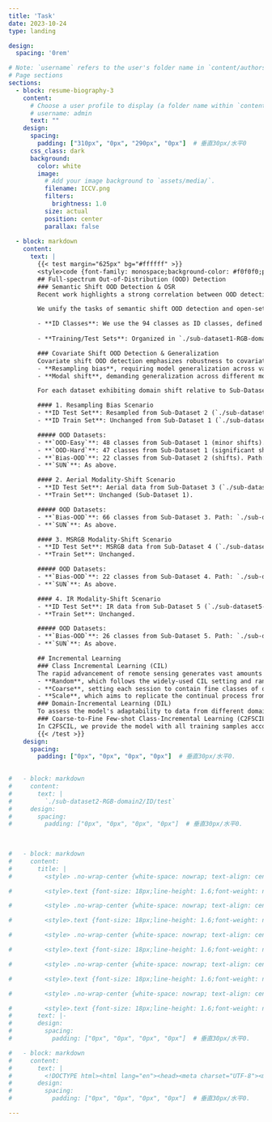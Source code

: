 ```yaml
---
title: 'Task'
date: 2023-10-24
type: landing

design:
  spacing: '0rem'

# Note: `username` refers to the user's folder name in `content/authors/`
# Page sections
sections:
  - block: resume-biography-3
    content:
      # Choose a user profile to display (a folder name within `content/authors/`)
      # username: admin
      text: ""
    design:
      spacing:
        padding: ["310px", "0px", "290px", "0px"]  # 垂直30px/水平0
      css_class: dark
      background:
        color: white
        image:
          # Add your image background to `assets/media/`.
          filename: ICCV.png
          filters:
            brightness: 1.0
          size: actual
          position: center
          parallax: false  
          
  - block: markdown
    content:
      text: |
        {{< test margin="625px" bg="#ffffff" >}}
        <style>code {font-family: monospace;background-color: #f0f0f0;padding: 0.2em 0.4em;border-radius: 3px;color: #c7254e;}code::before, code::after {content: none !important;}</style>
        ## Full-spectrum Out-of-Distribution (OOD) Detection
        ### Semantic Shift OOD Detection & OSR
        Recent work highlights a strong correlation between OOD detection and OSR in both settings and performance. Both tasks detect new categories with shifted semantics, while OSR also requires maintaining in-distribution (ID) accuracy. OES supports evaluation of a model's ability to handle semantic shifts. Unlike existing remote sensing benchmarks that randomly split ID and OOD samples, OES consider the semantic shift degree between coarse and fine classes, aligning the setup with real-world deployment scenarios.

        We unify the tasks of semantic shift OOD detection and open-set recognition (OSR) into a single test task to evaluate the model's ability to handle semantic shifts.

        - **ID Classes**: We use the 94 classes as ID classes, defined in `./sub-dataset1-RGB-domain1/OOD_split/ID_94.txt`.
        
        - **Training/Test Sets**: Organized in `./sub-dataset1-RGB-domain1/ID/train` and `./sub-dataset1-RGB-domain1/ID/test`.

        ### Covariate Shift OOD Detection & Generalization
        Covariate shift OOD detection emphasizes robustness to covariate shifts, also referred to as full-spectrum OOD detection, where the ID data remain semantically consistent, while covariates vary. Given the practical needs of remote sensing, we focus on the following shifts:
        - **Resampling bias**, requiring model generalization across varying acquisition parameters (angle, height, resolution, time) within the same modality; 
        - **Modal shift**, demanding generalization across different modalities (satellites, aerial images) for the same semantic categories.

        For each dataset exhibiting domain shift relative to Sub-Dataset 1, we define the following test tasks:

        #### 1. Resampling Bias Scenario
        - **ID Test Set**: Resampled from Sub-Dataset 2 (`./sub-dataset2-RGB-domain2/ID/test`).
        - **ID Train Set**: Unchanged from Sub-Dataset 1 (`./sub-dataset1-RGB-domain1/ID/train`).

        ##### OOD Datasets:
        - **`OOD-Easy`**: 48 classes from Sub-Dataset 1 (minor shifts).
        - **`OOD-Hard`**: 47 classes from Sub-Dataset 1 (significant shifts).
        - **`Bias-OOD`**: 22 classes from Sub-Dataset 2 (shifts). Path: `./sub-dataset2-RGB-domain2/OOD/test`.
        - **`SUN`**: As above.

        #### 2. Aerial Modality-Shift Scenario
        - **ID Test Set**: Aerial data from Sub-Dataset 3 (`./sub-dataset3-Aerial-domain3/ID/test`).
        - **Train Set**: Unchanged (Sub-Dataset 1).

        ##### OOD Datasets:
        - **`Bias-OOD`**: 66 classes from Sub-Dataset 3. Path: `./sub-dataset3-Aerial-domain3/OOD/test`.
        - **`SUN`**: As above.

        #### 3. MSRGB Modality-Shift Scenario
        - **ID Test Set**: MSRGB data from Sub-Dataset 4 (`./sub-dataset4-MSRGB-domain4/ID/test`).
        - **Train Set**: Unchanged.

        ##### OOD Datasets:
        - **`Bias-OOD`**: 22 classes from Sub-Dataset 4. Path: `./sub-dataset4-MSRGB-domain4/OOD/test`.
        - **`SUN`**: As above.

        #### 4. IR Modality-Shift Scenario
        - **ID Test Set**: IR data from Sub-Dataset 5 (`./sub-dataset5-IR-domain5/ID/test`).
        - **Train Set**: Unchanged.

        ##### OOD Datasets:
        - **`Bias-OOD`**: 26 classes from Sub-Dataset 5. Path: `./sub-dataset5-IR-domain5/OOD/test`.
        - **`SUN`**: As above.

        ## Incremental Learning
        ### Class Incremental Learning (CIL)
        The rapid advancement of remote sensing generates vast amounts of high-quality images daily, necessitating models to recognize novel classes in open-world scenarios. However, existing CIL benchmarks in remote sensing are constrained by limited category diversity, restricted coarse-grained coverage, and uniform data scales, inadequately capturing real-world complexities. To address these limitations, we evaluate existing CIL methods using three benchmarks:
        - **Random**, which follows the widely-used CIL setting and randomly assign classes to 10 sessions equally.
        - **Coarse**, setting each session to contain fine classes of one coarse category to simulate the continuous learning from data captured by different types of dedicated satellites by the model. We divide all the classes into 10 coarse categories corresponding to 10 sessions. The detailed information of the dataset split is defined in `./sub-dataset1-RGB-domain1/CIL_split/CIL_coarse_split.json`.
        - **Scale**, which aims to replicate the continual process from large to small scales. The 10 sessions are evenly distributed categories based on a progression from large to small scales. The detailed information of the dataset split is defined in `./sub-dataset1-RGB-domain1/CIL_split/CIL_scale_split.json`.
        ### Domain-Incremental Learning (DIL)
        To assess the model's adaptability to data from different domains, we benchmark DIL on OES. We select 50 categories containing the same semantic classes from RGB satellite (**Sub-dataset 1**), RGB aerial (**Sub-dataset 3**), MSRGB (**Sub-dataset 4**) and IR images (**Sub-dataset 5**). 
        ### Coarse-to-Fine Few-shot Class-Incremental Learning (C2FSCIL)
        In C2FSCIL, we provide the model with all training samples accompanied by coarse labels in the base session, including 10 coarse-grained classes and 189 fine-grained classes. In the subsequent incremental sessions, we introduce samples with fine labels for each of the 10 coarse classes, supplying only 5 samples per class at each session, which is consistent with the few-shot setting. The initial training phase learns all 10 coarse classes, while each subsequent incremental phase introduces 20 fine-grained classes.
        {{< /test >}}
    design:
      spacing:
        padding: ["0px", "0px", "0px", "0px"]  # 垂直30px/水平0.
        

#   - block: markdown
#     content:
#       text: |
#         `./sub-dataset2-RGB-domain2/ID/test`
#     design:
#       spacing:
#         padding: ["0px", "0px", "0px", "0px"]  # 垂直30px/水平0.
  
      

#   - block: markdown
#     content:
#       title: |
#         <style> .no-wrap-center {white-space: nowrap; text-align: center;}</style><div class="no-wrap-center">Semantic Shift OOD Detection & OSR</div>

#         <style>.text {font-size: 18px;line-height: 1.6;font-weight: normal;}strong {font-weight: bold;color: red;}</style><div class="text">Home page of the large-scale fine-grained open-world remote-sensing datasets and benchmark <strong>OpenEarthSensing (OES)</strong> for various open-world remote-sensing downstream tasks, mainly including evaluating the ability of models to detect semantic shifts, adapt to covariate shifts, and continuously update the parameters without forgetting learned knowledge. OES includes 189 scene and object categories, covering the vast majority of potential semantic shifts that may occur in the real world. To provide a more comprehensive testbed for evaluating the generalization performance, OES encompasses five data domains with significant covariate shifts, including two RGB satellite domains, one RGB aerial domain, one multi-spectral RGB domain, and one infrared domain.  </div>

#         <style> .no-wrap-center {white-space: nowrap; text-align: center;}</style><div class="no-wrap-center">Covariate Shift OOD Detection & Generalization</div>

#         <style>.text {font-size: 18px;line-height: 1.6;font-weight: normal;}strong {font-weight: bold;color: red;}</style><div class="text">Home page of the large-scale fine-grained open-world remote-sensing datasets and benchmark <strong>OpenEarthSensing (OES)</strong> for various open-world remote-sensing downstream tasks, mainly including evaluating the ability of models to detect semantic shifts, adapt to covariate shifts, and continuously update the parameters without forgetting learned knowledge. OES includes 189 scene and object categories, covering the vast majority of potential semantic shifts that may occur in the real world. To provide a more comprehensive testbed for evaluating the generalization performance, OES encompasses five data domains with significant covariate shifts, including two RGB satellite domains, one RGB aerial domain, one multi-spectral RGB domain, and one infrared domain.  </div>

#         <style> .no-wrap-center {white-space: nowrap; text-align: center;}</style><div class="no-wrap-center">Class Incremental Learning</div>

#         <style>.text {font-size: 18px;line-height: 1.6;font-weight: normal;}strong {font-weight: bold;color: red;}</style><div class="text">Home page of the large-scale fine-grained open-world remote-sensing datasets and benchmark <strong>OpenEarthSensing (OES)</strong> for various open-world remote-sensing downstream tasks, mainly including evaluating the ability of models to detect semantic shifts, adapt to covariate shifts, and continuously update the parameters without forgetting learned knowledge. OES includes 189 scene and object categories, covering the vast majority of potential semantic shifts that may occur in the real world. To provide a more comprehensive testbed for evaluating the generalization performance, OES encompasses five data domains with significant covariate shifts, including two RGB satellite domains, one RGB aerial domain, one multi-spectral RGB domain, and one infrared domain.  </div>

#         <style> .no-wrap-center {white-space: nowrap; text-align: center;}</style><div class="no-wrap-center">Domain-Incremental Learning</div>

#         <style>.text {font-size: 18px;line-height: 1.6;font-weight: normal;}strong {font-weight: bold;color: red;}</style><div class="text">Home page of the large-scale fine-grained open-world remote-sensing datasets and benchmark <strong>OpenEarthSensing (OES)</strong> for various open-world remote-sensing downstream tasks, mainly including evaluating the ability of models to detect semantic shifts, adapt to covariate shifts, and continuously update the parameters without forgetting learned knowledge. OES includes 189 scene and object categories, covering the vast majority of potential semantic shifts that may occur in the real world. To provide a more comprehensive testbed for evaluating the generalization performance, OES encompasses five data domains with significant covariate shifts, including two RGB satellite domains, one RGB aerial domain, one multi-spectral RGB domain, and one infrared domain.  </div>

#         <style> .no-wrap-center {white-space: nowrap; text-align: center;}</style><div class="no-wrap-center">Coarse-to-Fine Few-shot Class-Incremental Learning</div>

#         <style>.text {font-size: 18px;line-height: 1.6;font-weight: normal;}strong {font-weight: bold;color: red;}</style><div class="text">Home page of the large-scale fine-grained open-world remote-sensing datasets and benchmark <strong>OpenEarthSensing (OES)</strong> for various open-world remote-sensing downstream tasks, mainly including evaluating the ability of models to detect semantic shifts, adapt to covariate shifts, and continuously update the parameters without forgetting learned knowledge. OES includes 189 scene and object categories, covering the vast majority of potential semantic shifts that may occur in the real world. To provide a more comprehensive testbed for evaluating the generalization performance, OES encompasses five data domains with significant covariate shifts, including two RGB satellite domains, one RGB aerial domain, one multi-spectral RGB domain, and one infrared domain.  </div>
#       text: |-
#       design:
#         spacing:
#           padding: ["0px", "0px", "0px", "0px"]  # 垂直30px/水平0.

#   - block: markdown
#     content:
#       text: |
#         <!DOCTYPE html><html lang="en"><head><meta charset="UTF-8"><meta name="viewport" content="width=device-width, initial-scale=1.0"><title>调整文字与网页左侧的间距</title><style>body {font-family: Arial, sans-serif;line-height: 1.6;margin: 0;padding-left: 20px; /* 设置左侧间距为20px */}.content {max-width: 800px;margin: 0 auto;padding: 20px;background-color: #f9f9f9;}</style></head><body><div class="content"><h1>这是标题</h1><p>这是一段文字，通过设置CSS中的padding属性，您可以调整文字与网页左侧的间距。</p></div></body></html>
#       design:
#         spacing:
#           padding: ["0px", "0px", "0px", "0px"]  # 垂直30px/水平0.

---
```

